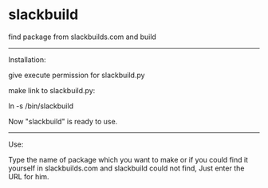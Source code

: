 slackbuild
==========

find package from slackbuilds.com and build

----------------------
Installation:

give execute permission for slackbuild.py

make link to slackbuild.py:

ln -s <location of slackbuild.py> /bin/slackbuild

Now "slackbuild" is ready to use.

----------------------
Use:

Type the name of package which you want to make or if you could find it yourself in slackbuilds.com and slackbuild could not find, Just enter the URL for him.
